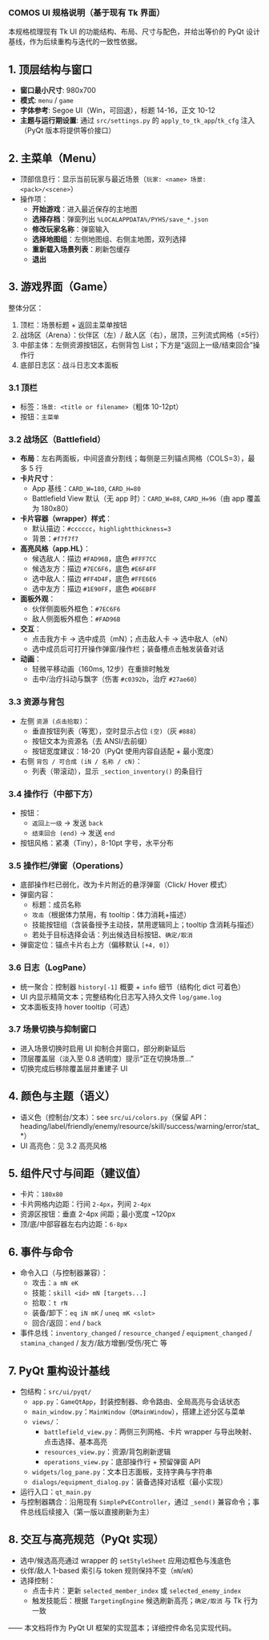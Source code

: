 ### COMOS UI 规格说明（基于现有 Tk 界面）

本规格梳理现有 Tk UI 的功能结构、布局、尺寸与配色，并给出等价的 PyQt 设计基线，作为后续重构与迭代的一致性依据。

## 1. 顶层结构与窗口
- **窗口最小尺寸**: 980x700
- **模式**: `menu` / `game`
- **字体参考**: Segoe UI（Win，可回退），标题 14-16，正文 10-12
- **主题与运行期设置**: 通过 `src/settings.py` 的 `apply_to_tk_app`/`tk_cfg` 注入（PyQt 版本将提供等价接口）

## 2. 主菜单（Menu）
- 顶部信息行：显示当前玩家与最近场景（`玩家: <name> 场景: <pack>/<scene>`）
- 操作项：
  - **开始游戏**：进入最近保存的主地图
  - **选择存档**：弹窗列出 `%LOCALAPPDATA%/PYHS/save_*.json`
  - **修改玩家名称**：弹窗输入
  - **选择地图组**：左侧地图组、右侧主地图，双列选择
  - **重新载入场景列表**：刷新包缓存
  - **退出**

## 3. 游戏界面（Game）
整体分区：
1) 顶栏：场景标题 + 返回主菜单按钮
2) 战场区（Arena）：伙伴区（左）/ 敌人区（右），居顶，三列流式网格（≤5行）
3) 中部主体：左侧资源按钮区，右侧背包 List；下方是“返回上一级/结束回合”操作行
4) 底部日志区：战斗日志文本面板

### 3.1 顶栏
- 标签：`场景: <title or filename>`（粗体 10-12pt）
- 按钮：`主菜单`

### 3.2 战场区（Battlefield）
- **布局**：左右两面板，中间竖直分割线；每侧是三列锚点网格（COLS=3），最多 5 行
- **卡片尺寸**：
  - App 基线：`CARD_W=180`, `CARD_H=80`
  - Battlefield View 默认（无 app 时）：`CARD_W=88`, `CARD_H=96`（由 app 覆盖为 180x80）
- **卡片容器（wrapper）样式**：
  - 默认描边：`#cccccc`，`highlightthickness=3`
  - 背景：`#f7f7f7`
- **高亮风格（app.HL）**：
  - 候选敌人：描边 `#FAD96B`，底色 `#FFF7CC`
  - 候选友方：描边 `#7EC6F6`，底色 `#E6F4FF`
  - 选中敌人：描边 `#FF4D4F`，底色 `#FFE6E6`
  - 选中友方：描边 `#1E90FF`，底色 `#D6EBFF`
- **面板外观**：
  - 伙伴侧面板外框色：`#7EC6F6`
  - 敌人侧面板外框色：`#FAD96B`
- **交互**：
  - 点击我方卡 -> 选中成员（mN）；点击敌人卡 -> 选中敌人（eN）
  - 选中成员后可打开操作弹窗/操作栏；装备槽点击触发装备对话
- **动画**：
  - 轻微平移动画（160ms, 12步）在重排时触发
  - 击中/治疗抖动与飘字（伤害 `#c0392b`，治疗 `#27ae60`）

### 3.3 资源与背包
- 左侧 `资源 (点击拾取)`：
  - 垂直按钮列表（等宽），空时显示占位 `(空)`（灰 `#888`）
  - 按钮文本为资源名（去 ANSI/去前缀）
  - 按钮宽度建议：18-20（PyQt 使用内容自适配 + 最小宽度）
- 右侧 `背包 / 可合成 (iN / 名称 / cN)`：
  - 列表（带滚动），显示 `_section_inventory()` 的条目行

### 3.4 操作行（中部下方）
- 按钮：
  - `返回上一级` -> 发送 `back`
  - `结束回合 (end)` -> 发送 `end`
- 按钮风格：紧凑（Tiny），8-10pt 字号，水平分布

### 3.5 操作栏/弹窗（Operations）
- 底部操作栏已弱化，改为卡片附近的悬浮弹窗（Click/ Hover 模式）
- 弹窗内容：
  - 标题：成员名称
  - `攻击`（根据体力禁用，有 tooltip：体力消耗+描述）
  - 技能按钮组（含装备授予主动技，禁用逻辑同上；tooltip 含消耗与描述）
  - 若处于目标选择会话：列出候选目标按钮、`确定/取消`
- 弹窗定位：锚点卡片右上方（偏移默认 `[+4, 0]`）

### 3.6 日志（LogPane）
- 统一聚合：控制器 `history[-1]` 概要 + `info` 细节（结构化 dict 可着色）
- UI 内显示精简文本；完整结构化日志写入持久文件 `log/game.log`
- 文本面板支持 hover tooltip（可选）

### 3.7 场景切换与抑制窗口
- 进入场景切换时启用 UI 抑制合并窗口，部分刷新延后
- 顶层覆盖层（淡入至 0.8 透明度）提示“正在切换场景…”
- 切换完成后移除覆盖层并重建子 UI

## 4. 颜色与主题（语义）
- 语义色（控制台/文本）：see `src/ui/colors.py`（保留 API：heading/label/friendly/enemy/resource/skill/success/warning/error/stat_*）
- UI 高亮色：见 3.2 高亮风格

## 5. 组件尺寸与间距（建议值）
- 卡片：`180x80`
- 卡片网格内边距：行间 `2-4px`，列间 `2-4px`
- 资源区按钮：垂直 2-4px 间距；最小宽度 ~120px
- 顶/底/中部容器左右内边距：`6-8px`

## 6. 事件与命令
- 命令入口（与控制器兼容）：
  - 攻击：`a mN eK`
  - 技能：`skill <id> mN [targets...]`
  - 拾取：`t rN`
  - 装备/卸下：`eq iN mK` / `uneq mK <slot>`
  - 回合/返回：`end` / `back`
- 事件总线：`inventory_changed` / `resource_changed` / `equipment_changed` / `stamina_changed` / 友方/敌方增删/受伤/死亡 等

## 7. PyQt 重构设计基线
- 包结构：`src/ui/pyqt/`
  - `app.py`：`GameQtApp`，封装控制器、命令路由、全局高亮与会话状态
  - `main_window.py`：`MainWindow`（`QMainWindow`），搭建上述分区与菜单
  - `views/`：
    - `battlefield_view.py`：两侧三列网格、卡片 wrapper 与导出映射、点击选择、基本高亮
    - `resources_view.py`：资源/背包刷新逻辑
    - `operations_view.py`：底部操作行 + 预留弹窗 API
  - `widgets/log_pane.py`：文本日志面板，支持字典与字符串
  - `dialogs/equipment_dialog.py`：装备选择对话框（最小实现）
- 运行入口：`qt_main.py`
- 与控制器耦合：沿用现有 `SimplePvEController`，通过 `_send()` 兼容命令；事件总线后续接入（第一版以直接刷新为主）

## 8. 交互与高亮规范（PyQt 实现）
- 选中/候选高亮通过 wrapper 的 `setStyleSheet` 应用边框色与浅底色
- 伙伴/敌人 1-based 索引与 token 规则保持不变（`mN`/`eN`）
- 选择控制：
  - 点击卡片：更新 `selected_member_index` 或 `selected_enemy_index`
  - 触发技能后：根据 `TargetingEngine` 候选刷新高亮；`确定/取消` 与 Tk 行为一致

—— 本文档将作为 PyQt UI 框架的实现蓝本；详细控件命名见实现代码。


